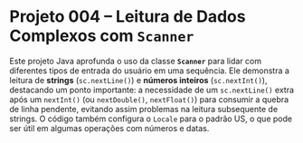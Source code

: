 # Projeto 004 – Leitura de Dados Complexos com `Scanner`

Este projeto Java aprofunda o uso da classe **`Scanner`** para lidar com diferentes tipos de entrada do usuário em uma sequência. Ele demonstra a leitura de **strings** (`sc.nextLine()`) e **números inteiros** (`sc.nextInt()`), destacando um ponto importante: a necessidade de um `sc.nextLine()` extra após um `nextInt()` (ou `nextDouble()`, `nextFloat()`) para consumir a quebra de linha pendente, evitando assim problemas na leitura subsequente de strings. O código também configura o `Locale` para o padrão US, o que pode ser útil em algumas operações com números e datas.
